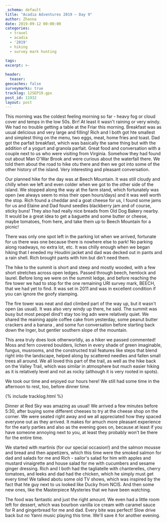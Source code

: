 ```yaml
---
_schema: default
title: "Acadia Adventures 2019 – Day 9"
author: Zhanna
date: 2019-09-12 00:00:00
categories: 
  - travel
  - acadia
  - '2019'
  - hiking
  - survey mark hunting

tags:
excerpt: >-
  
header:
  teaser:
geocaches: false
surveymarks: true
tracklog: 12SEP19.gpx
post_id: 11932
layout: post  
---
```


This morning was the coldest feeling morning so far - heavy fog or cloud cover and temps in the low 50s. Brr! At least it wasn't raining or very windy. We had no trouble getting a table at the Friar this morning. Breakfast was as usual delicious and very large and filling! Rich and I both got hte smallest and simplest thing on the menu, two eggs, meat, home fries and toast. Dad got the parfait breakfast, which was basically the same thing but with the addition of a yogurt and granola parfait. Great food and conversation with a couple next to us who were visiting from Virginia. Somehow they had found out about Man O'War Brook and were curious about the waterfall there. We told them about the road to hike otu there and then we got into some of the other history of the island. Very interesting and pleasant conversation.

Our planned hike for the day was at Beech Mountain. It was still cloudy and chilly when we left and even colder when we got to the other side of the island. We stopped along the way at the farm stand, which fortunately was open (we always seem to miss their open hours/days) and it was well worth the stop. Rich found a cheddar and a goat cheese for us, I found some jams for us and Elaine and Dad found seedles blackberry jam and of course, sticky buns! They also had really nice breads from Old Dog Bakery nearby. It would be a great idea to get a baguette and some butter or cheese, maybe tomatoes, from here, and take them up to Beech Mountain for a picnic!

There was only one spot left in the parking lot when we arrived, fortunate for us there was one because there is nowhere else to park! No parking along roadways, no extra lot, etc. It was chilly enough when we began hiking that I eneded my Houdini jacket and dad was decked out in pants and a rain shell. Rich brought pants with him but din't need them. 

The hike to the summit is short and steep and mostly wooded, with a few short stretches across open ledges. Passed through beech, hemlock and laurel. Before long we were on the summit ledge, and before reaching the fire tower we had to stop for the one remaining URI survey mark, BEECH, that we had yet to find. It was set in 2011 and was in excellent condition if you can ignore the goofy stamping. 

The fire tower was neat and dad climbed part of the way up, but it wasn't open (as usual). It was also very windy up there, he said. The summit was busy but most peopel dind't stay too lng adn were relatively quiet. We shared the reaining apple coffee cake from yesterday, some peanut butter crackers and a banana , and some fun conversation before starting back down the lnger, but gentler southern slope of the mountain.

This area truly does look otherworldly, as a hiker we passed commented! Moss and fern covered boulders, lichen in every shade of green imaginable, fungus, musrooms, and the constructed trail features like steps that blend right into the landscape, helped along by scattered needles and fallen small trees all around. We all loved this part of the trail, as well as the hike back on the Valley Trail, which was similar in atmosphere but much easier hiking as it is relatively level and not as rocky (although it is very rooted in spots).

We took our time and enjoyed our hours here! We still had some time in the afternoon to rest, too, before dinner time.

{% include tracklog.html %}

Dinner at Red Sky was amazing as usual! We arrived a few minutes before 5:30, after buying some different cheeses to try at the cheese shop on the corner. We were seated right away and we all appreciated how they spaced everyone out as they arrived. It makes for amuch more pleasant experience for the early parties and also as the evening goes on, because at least if you have someone annoying next to you, at least they probably won't be there for the entire time.

We started with martinis (for our special occasion!) and the salmon mousse and  bread and then appetizers, which this time were the smoked salmon for dad and salads for me and Rich - sailor's salad for him with apples and mustard vinaigrette and house salad for me with cucumbers and sesame ginger dressing. Rich and I both had the tagliatelle with chanterelles, cherry tomatoes, and leeks and dad had the chicken, which he simply must get every time! We talked abotu some old TV shows, which was inspired by the fact that hte guy next to us looked like Ducky from NCIS. And then some new ones, like the Masterpiece Mysteries that we have been watching.

The food was fantastic and just the right amount. We even had a little room left for dessert, which was bourbon vanilla ice cream with caramel sauce for R and gingerbread for me and dad. Every bite was perfect! Slow drive back but no Yanni music playing this time. We'll save it for another evening.